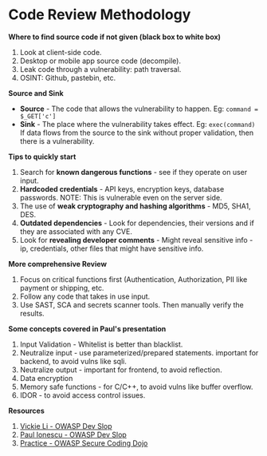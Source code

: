 # Code Review Methodology

**Where to find source code if not given (black box to white box)**
1. Look at client-side code.
2. Desktop or mobile app source code (decompile).
3. Leak code through a vulnerability: path traversal.
4. OSINT: Github, pastebin, etc.

**Source and Sink**
- **Source** - The code that allows the vulnerability to happen. Eg: `command = $_GET['c']`
- **Sink** - The place where the vulnerability takes effect. Eg: `exec(command)`
If data flows from the source to the sink without proper validation, then there is a vulnerability.

**Tips to quickly start**
1. Search for **known dangerous functions** - see if they operate on user input.
2. **Hardcoded credentials** - API keys, encryption keys, database passwords. NOTE: This is vulnerable even on the server side.
3. The use of **weak cryptography and hashing algorithms** - MD5, SHA1, DES.
4. **Outdated dependencies** - Look for dependencies, their versions and if they are associated with any CVE.
5. Look for **revealing developer comments** - Might reveal sensitive info - ip, credentials, other files that might have sensitive info.

**More comprehensive Review**
1. Focus on critical functions first (Authentication, Authorization, PII like payment or shipping, etc.
2. Follow any code that takes in use input.
3. Use SAST, SCA and secrets scanner tools. Then manually verify the results.

**Some concepts covered in Paul's presentation**
1. Input Validation - Whitelist is better than blacklist.
2. Neutralize input - use parameterized/prepared statements. important for backend, to avoid vulns like sqli.
3. Neutralize output - important for frontend, to avoid reflection. 
4. Data encryption
5. Memory safe functions - for C/C++, to avoid vulns like buffer overflow.
6. IDOR - to avoid access control issues.


**Resources**
1. [Vickie Li - OWASP Dev Slop](https://www.youtube.com/watch?v=A8CNysN-lOM)
2. [Paul Ionescu - OWASP Dev Slop](https://www.youtube.com/watch?v=rAwxFw25x3E)
3. [Practice - OWASP Secure Coding Dojo](https://github.com/OWASP/SecureCodingDojo)

